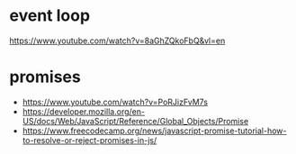 # event loop

https://www.youtube.com/watch?v=8aGhZQkoFbQ&vl=en

# promises

- https://www.youtube.com/watch?v=PoRJizFvM7s
- https://developer.mozilla.org/en-US/docs/Web/JavaScript/Reference/Global_Objects/Promise
- https://www.freecodecamp.org/news/javascript-promise-tutorial-how-to-resolve-or-reject-promises-in-js/
